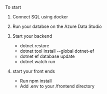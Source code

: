 To start

1. Connect SQL using docker
2. Run your databse on the Azure Data Studio
3. Start your backend

   - dotnet restore
   - dotnet tool install --global dotnet-ef
   - dotnet ef database update
   - dotnet watch run

4. start your front ends
   - Run npm install
   - Add .env to your /frontend directory
